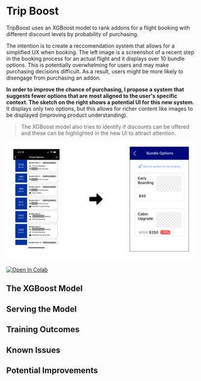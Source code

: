 # Trip Boost
TripBoost uses an XGBoost model to rank addons for a flight booking with different discount levels by probability of purchasing.

The intention is to create a reccomendation system that allows for a simplified UX when booking. The left image is a screenshot of a recent step in the booking process for an actual flight and it displays over 10 bundle options. This is potentially overwhelming for users and may make purchasing decisions difficult. As a result, users might be more likely to disengage from purchasing an addon. 

**In order to improve the chance of purchasing, I propose a system that suggests fewer options that are most aligned to the user's specific context. The sketch on the right shows a potential UI for this new system.** It displays only two options, but this allows for richer content like images to be displayed (improving product understanding). 

>The XGBoost model also tries to identify if discounts can be offered and these can be highlighted in the new UI to attract attention.

![Alt text](images/Frame%202%20from%20Figma.png)

<a target="_blank" href="https://colab.research.google.com/github/chrisfurlong03/addon_boost/blob/main/Add_on_Bundling_Modeling.ipynb">
  <img src="https://colab.research.google.com/assets/colab-badge.svg" alt="Open In Colab"/>
</a>

## The XGBoost Model

## Serving the Model

## Training Outcomes

## Known Issues

## Potential Improvements